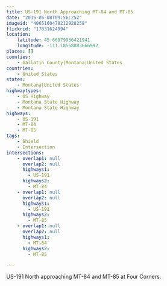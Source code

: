 ```yaml
---
title: US-191 North Approaching MT-84 and MT-85
date: "2015-05-08T09:56:25Z"
imageid: "4065160479212928258"
flickrid: "17831624994"
location:
    latitude: 45.66979956421941
    longitude: -111.18558883666992
places: []
counties:
    - Gallatin County|Montana|United States
countries:
    - United States
states:
    - Montana|United States
highwaytypes:
    - US Highway
    - Montana State Highway
    - Montana State Highway
highways:
    - US-191
    - MT-84
    - MT-85
tags:
    - Shield
    - Intersection
intersections:
    - overlap1: null
      overlap2: null
      highways1:
        - US-191
      highways2:
        - MT-84
    - overlap1: null
      overlap2: null
      highways1:
        - US-191
      highways2:
        - MT-85
    - overlap1: null
      overlap2: null
      highways1:
        - MT-84
      highways2:
        - MT-85

---
```

US-191 North approaching MT-84 and MT-85 at Four Corners.
